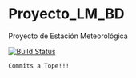 # Proyecto_LM_BD
Proyecto de Estación Meteorológica 

[![Build Status](https://travis-ci.org/arielolivo/Proyecto_LM_BD.svg?branch=master)](https://travis-ci.org/arielolivo/Proyecto_LM_BD/builds/528679485)
```sh
Commits a Tope!!!
```
